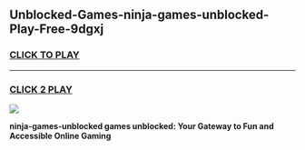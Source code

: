 
## Unblocked-Games-ninja-games-unblocked-Play-Free-9dgxj
<h3>
<a href="https://premium76.site?title=ninja-games-unblocked&ref=10A">CLICK TO PLAY</a></h3>
<hr>

<h3>
<a href="https://premium76.site?title=ninja-games-unblocked&ref=10A">CLICK 2 PLAY</a>
  
</h3>

<a href="https://premium76.site?title=ninja-games-unblocked&ref=10A"><img src="https://clearcache.store/games.png"></a>


**ninja-games-unblocked games unblocked: Your Gateway to Fun and Accessible Online Gaming**
